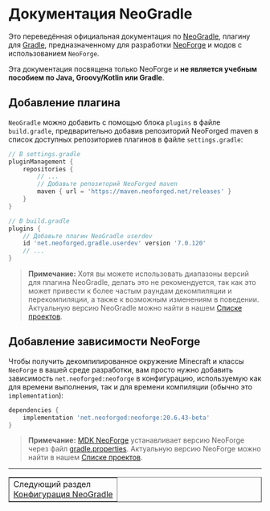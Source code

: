 # Документация NeoGradle

Это переведённая официальная документация по [NeoGradle](https://github.com/neoforged/NeoForge), плагину для [Gradle](https://gradle.org/), предназначенному для разработки [NeoForge](https://github.com/neoforged/NeoGradle) и модов с использованием `NeoForge`.

Эта документация посвящена только NeoForge и **не является учебным пособием по Java, Groovy/Kotlin или Gradle**.

## Добавление плагина

`NeoGradle` можно добавить с помощью блока `plugins` в файле `build.gradle`, предварительно добавив репозиторий NeoForged maven в список доступных репозиториев плагинов в файле `settings.gradle`:

```groovy
// В settings.gradle
pluginManagement {
    repositories {
        // ...
        // Добавьте репозиторий NeoForged maven
        maven { url = 'https://maven.neoforged.net/releases' }
    }
}
```

```groovy
// В build.gradle
plugins {
    // Добавьте плагин NeoGradle userdev
    id 'net.neoforged.gradle.userdev' version '7.0.120'
    // ...
}
```

> **Примечание:**
> Хотя вы можете использовать диапазоны версий для плагина NeoGradle, делать это не рекомендуется, так как это может привести к более частым раундам декомпиляции и перекомпиляции, а также к возможным изменениям в поведении. Актуальную версию NeoGradle можно найти в нашем [Списке проектов](https://projects.neoforged.net/neoforged/neogradle).

## Добавление зависимости NeoForge

Чтобы получить декомпилированное окружение Minecraft и классы `NeoForge` в вашей среде разработки, вам просто нужно добавить зависимость `net.neoforged:neoforge` в конфигурацию, используемую как для времени выполнения, так и для времени компиляции (обычно это `implementation`):

```groovy
dependencies {
    implementation 'net.neoforged:neoforge:20.6.43-beta'
}
```

> **Примечание:**
> [MDK NeoForge](https://github.com/neoforged/MDK) устанавливает версию NeoForge через файл [gradle.properties](https://github.com/neoforged/MDK/blob/a52ce16c8a1dd2d656edac482376f33385fe912c/gradle.properties#L19). Актуальную версию NeoForge можно найти в нашем [Списке проектов](https://projects.neoforged.net/neoforged/neoforge).
---
<div align="center"><table border="1"><tr><td>Следующий раздел<br><a href="./NeoGradle/NeoGradle Configurations.md">Конфигурация NeoGradle</a></td></tr></table></div>

